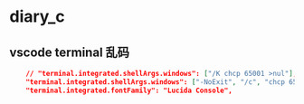 # diary_c

## vscode terminal 乱码

```json
    // "terminal.integrated.shellArgs.windows": ["/K chcp 65001 >nul"],
    "terminal.integrated.shellArgs.windows": ["-NoExit", "/c", "chcp 65001"],
    "terminal.integrated.fontFamily": "Lucida Console",
```
